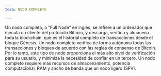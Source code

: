 ```yaml
---
term: NODO COMPLETO

---
```

Un nodo completo, o "Full Node" en inglés, se refiere a un ordenador que ejecuta un cliente del protocolo Bitcoin, y descarga, verifica y almacena toda la blockchain, que es el historial completo de transacciones desde el bloque Génesis. Un nodo completo verifica de forma autónoma todas las transacciones y bloques de acuerdo con las reglas de consenso de Bitcoin. Por lo tanto, este tipo de nodo proporciona el más alto nivel de verificación para su usuario, y minimiza la necesidad de confiar en un tercero. Un nodo completo requiere más recursos de almacenamiento, potencia computacional, RAM y ancho de banda que un nodo ligero (SPV).